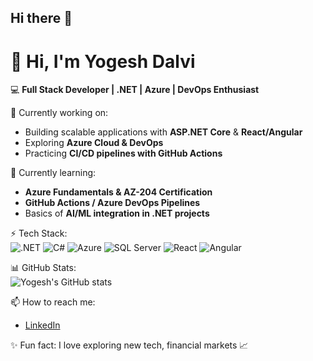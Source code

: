 ## Hi there 👋

<!--
**yogdalv/yogdalv** is a ✨ _special_ ✨ repository because its `README.md` (this file) appears on your GitHub profile.

Here are some ideas to get you started:

- 🔭 I’m currently working on ...
- 🌱 I’m currently learning ...
- 👯 I’m looking to collaborate on ...
- 🤔 I’m looking for help with ...
- 💬 Ask me about ...
- 📫 How to reach me: ...
- 😄 Pronouns: ...
- ⚡ Fun fact: ...
-->
# 👋 Hi, I'm Yogesh Dalvi  

💻 **Full Stack Developer | .NET | Azure | DevOps Enthusiast**  

🔭 Currently working on:  
- Building scalable applications with **ASP.NET Core** & **React/Angular**  
- Exploring **Azure Cloud & DevOps**  
- Practicing **CI/CD pipelines with GitHub Actions**  

🌱 Currently learning:  
- **Azure Fundamentals & AZ-204 Certification**  
- **GitHub Actions / Azure DevOps Pipelines**  
- Basics of **AI/ML integration in .NET projects**  

⚡ Tech Stack:  
![.NET](https://img.shields.io/badge/.NET-5C2D91?style=for-the-badge&logo=.net&logoColor=white)
![C#](https://img.shields.io/badge/C%23-239120?style=for-the-badge&logo=c-sharp&logoColor=white)
![Azure](https://img.shields.io/badge/Azure-0078D4?style=for-the-badge&logo=microsoft-azure&logoColor=white)
![SQL Server](https://img.shields.io/badge/SQL%20Server-CC2927?style=for-the-badge&logo=microsoft-sql-server&logoColor=white)
![React](https://img.shields.io/badge/React-20232A?style=for-the-badge&logo=react&logoColor=61DAFB)
![Angular](https://img.shields.io/badge/Angular-DD0031?style=for-the-badge&logo=angular&logoColor=white)

📊 GitHub Stats:  
![Yogesh's GitHub stats](https://github-readme-stats.vercel.app/api?username=YOUR_GITHUB_USERNAME&show_icons=true&theme=default)  

📫 How to reach me:  
- [LinkedIn](https://www.linkedin.com/in/YOUR-LINKEDIN)  
<!-- - [Email](mailto:YOUR-EMAIL@example.com)  , and space science 🌌 -->

✨ Fun fact: I love exploring new tech, financial markets 📈  
